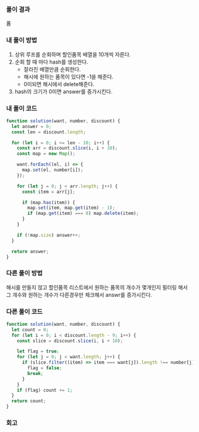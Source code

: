 ### 풀이 결과

품

### 내 풀이 방법

1. 상위 루프를 순회하며 할인품목 배열을 10개씩 자른다.
2. 순회 할 때 마다 hash를 생성한다.
   - 잘라진 배열만큼 순회한다.
   - 해시에 원하는 품목이 있다면 -1을 해준다.
   - 0이되면 해시에서 delete해준다.
3. hash의 크기가 0이면 answer를 증가시킨다.

### 내 풀이 코드

```js
function solution(want, number, discount) {
  let answer = 0;
  const len = discount.length;

  for (let i = 0; i <= len - 10; i++) {
    const arr = discount.slice(i, i + 10);
    const map = new Map();

    want.forEach((el, i) => {
      map.set(el, number[i]);
    });

    for (let j = 0; j < arr.length; j++) {
      const item = arr[j];

      if (map.has(item)) {
        map.set(item, map.get(item) - 1);
        if (map.get(item) === 0) map.delete(item);
      }
    }

    if (!map.size) answer++;
  }

  return answer;
}
```

### 다른 풀이 방법

해시를 만들지 않고 할인품목 리스트에서 원하는 품목의 개수가 몇개인지 필터링 해서 그 개수와 원하는 개수가 다른경우만 체크해서 answr를 증가시킨다.

### 다른 풀이 코드

```js
function solution(want, number, discount) {
  let count = 0;
  for (let i = 0; i < discount.length - 9; i++) {
    const slice = discount.slice(i, i + 10);

    let flag = true;
    for (let j = 0; j < want.length; j++) {
      if (slice.filter((item) => item === want[j]).length !== number[j]) {
        flag = false;
        break;
      }
    }
    if (flag) count += 1;
  }
  return count;
}
```

### 회고
